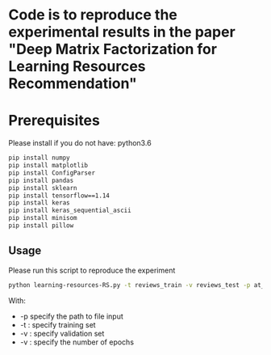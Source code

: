 # Code is to reproduce the experimental results in the paper "Deep Matrix Factorization for Learning Resources Recommendation"
# Prerequisites
Please install if you do not have: python3.6
```bash
pip install numpy
pip install matplotlib
pip install ConfigParser
pip install pandas
pip install sklearn
pip install tensorflow==1.14
pip install keras
pip install keras_sequential_ascii
pip install minisom
pip install pillow
```
## Usage

Please run this script to reproduce the experiment
```bash
python learning-resources-RS.py -t reviews_train -v reviews_test -p at_least_5ratings -e 15
```
With:
- -p specify the path to file input
- -t : specify training set
- -v : specify validation set
- -v : specify the number of epochs
